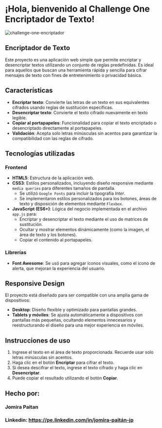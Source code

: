 # ¡Hola, bienvenido al Challenge One Encriptador de Texto!

![challenge-one-encriptador](https://github.com/user-attachments/assets/da394b2a-770a-40b0-8a29-a16f69e9e274)

## Encriptador de Texto

Este proyecto es una aplicación web simple que permite encriptar y desencriptar textos utilizando un conjunto de reglas predefinidas. Es ideal para aquellos que buscan una herramienta rápida y sencilla para cifrar mensajes de texto con fines de entretenimiento o privacidad básica.

## Características

- **Encriptar texto**: Convierte las letras de un texto en sus equivalentes cifrados usando reglas de sustitución específicas.
- **Desencriptar texto**: Convierte el texto cifrado nuevamente en texto legible.
- **Copiar al portapapeles**: Funcionalidad para copiar el texto encriptado o desencriptado directamente al portapapeles.
- **Validación**: Acepta solo letras minúsculas sin acentos para garantizar la compatibilidad con las reglas de cifrado.

## Tecnologías utilizadas

### Frontend

- **HTML5**: Estructura de la aplicación web.
- **CSS3**: Estilos personalizados, incluyendo diseño responsive mediante `media queries` para diferentes tamaños de pantalla.
  - Se utilizó `Google Fonts` para incluir la tipografía *Inter*.
  - Se implementaron estilos personalizados para los botones, áreas de texto y disposición de elementos mediante `Flexbox`.
- **JavaScript (ES6+)**: Lógica del negocio implementada en el archivo `app.js` para:
  - Encriptar y desencriptar el texto mediante el uso de matrices de sustitución.
  - Ocultar y mostrar elementos dinámicamente (como la imagen, el área de texto y los botones).
  - Copiar el contenido al portapapeles.

### Librerías

- **Font Awesome**: Se usó para agregar íconos visuales, como el icono de alerta, que mejoran la experiencia del usuario.

## Responsive Design

El proyecto está diseñado para ser compatible con una amplia gama de dispositivos:

- **Desktop**: Diseño flexible y optimizado para pantallas grandes.
- **Tablets y móviles**: Se ajusta automáticamente a dispositivos con pantallas más pequeñas, ocultando elementos innecesarios y reestructurando el diseño para una mejor experiencia en móviles.

## Instrucciones de uso

1. Ingrese el texto en el área de texto proporcionada. Recuerde usar solo letras minúsculas sin acentos.
2. Haga clic en el botón **Encriptar** para cifrar el texto.
3. Si desea descifrar el texto, ingrese el texto cifrado y haga clic en **Desencriptar**.
4. Puede copiar el resultado utilizando el botón **Copiar**.

## Hecho por:

### Jomira Paitan

### Linkedin: https://pe.linkedin.com/in/jomira-paitán-jp
